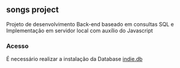 ## songs project
Projeto de desenvolvimento Back-end baseado em consultas SQL e Implementação em servidor local com auxílio do Javascript

### Acesso
É necessário realizar a instalação da Database [indie.db](indie.db)
